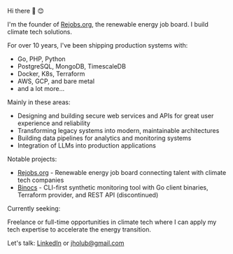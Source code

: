 Hi there 👋 😊

I'm the founder of [Rejobs.org](https://rejobs.org/en), the renewable energy job board. I build climate tech solutions.

For over 10 years, I've been shipping production systems with:

- Go, PHP, Python
- PostgreSQL, MongoDB, TimescaleDB
- Docker, K8s, Terraform
- AWS, GCP, and bare metal
- and a lot more...

Mainly in these areas:

- Designing and building secure web services and APIs for great user experience and reliability
- Transforming legacy systems into modern, maintainable architectures
- Building data pipelines for analytics and monitoring systems
- Integration of LLMs into production applications

Notable projects:

- [Rejobs.org](https://rejobs.org/en) - Renewable energy job board connecting talent with climate tech companies
- [Binocs](https://github.com/automato-io/binocs-cli) - CLI-first synthetic monitoring tool with Go client binaries, Terraform provider, and REST API (discontinued)

Currently seeking:

Freelance or full-time opportunities in climate tech where I can apply my tech expertise to accelerate the energy transition.

Let's talk: [LinkedIn](https://www.linkedin.com/in/jholub/) or [jholub@gmail.com](mailto:jholub@gmail.com)
